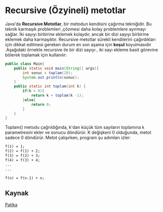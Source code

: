 # Recursive (Özyineli) metotlar

Java'da **Recursive Metotlar**, bir metodun kendisini çağırma tekniğidir. Bu teknik karmaşık problemleri ,çözmesi daha kolay problemlere ayırmayı sağlar. İki sayıyı birbirine eklemek kolaydır, ancak bir dizi sayıyı birbirine eklemek daha karmaşıktır. Recursive metotlar sürekli kendilerini çağırdıkları için dikkat edilmesi gereken durum en son aşama için **koşul** koyulmasıdır .Aşağıdaki örnekte recursive ile bir dizi sayıyı , iki sayı ekleme basit görevine bölerek toplamak için kullanılır:

```java
public class Main{
    public static void main(String[] args){
        int sonuc = toplam(10);
        System.out.println(sonuc);
    }
    public static int toplam(int k) {
        if(k > 0){
            return k + toplam(k -1);
        }else{
            return 0;
        }
    }
}
```

Toplam() metodu çağrıldığında, k'dan küçük tüm sayıların toplamına k parametresini ekler ve sonucu döndürür. K değişkeni 0 olduğunda, metot sadece 0 döndürür. Metot çalışırken, program şu adımları izler:

```txt
f(1) = 1;
f(2) = f(1) + 2;
f(3) = f(2) + 3;
f(4) = f(3) + 4;
...
...

f(n) = f(n-1) + n;
```

## Kaynak

[Patika](https://app.patika.dev/moduller/java101/recursive)
